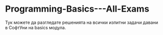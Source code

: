 # Programming-Basics---All-Exams
Тук можете да разгледате решенията на всички изпитни задачи давани в СофтУни на basics модула.
